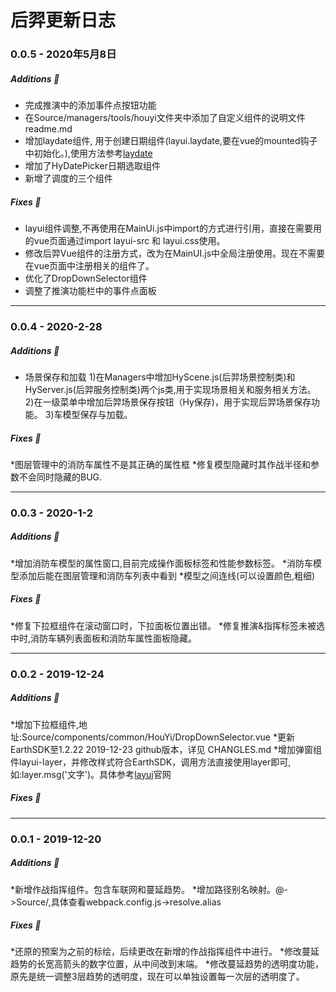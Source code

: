 后羿更新日志
===========
### 0.0.5 - 2020年5月8日

##### Additions :tada:
* 完成推演中的添加事件点按钮功能
* 在Source/managers/tools/houyi文件夹中添加了自定义组件的说明文件readme.md
* 增加laydate组件, 用于创建日期组件(layui.laydate,要在vue的mounted钩子中初始化。),使用方法参考[laydate](https://www.layui.com/laydate/)
* 增加了HyDatePicker日期选取组件
* 新增了调度的三个组件

##### Fixes :wrench:
* layui组件调整,不再使用在MainUi.js中import的方式进行引用，直接在需要用的vue页面通过import layui-src 和 layui.css使用。
* 修改后羿Vue组件的注册方式，改为在MainUI.js中全局注册使用。现在不需要在vue页面中注册相关的组件了。
* 优化了DropDownSelector组件
* 调整了推演功能栏中的事件点面板
--------

### 0.0.4 - 2020-2-28
##### Additions :tada:
* 场景保存和加载
1)在Managers中增加HyScene.js(后羿场景控制类)和HyServer.js(后羿服务控制类)两个js类,用于实现场景相关和服务相关方法。
2)在一级菜单中增加后羿场景保存按钮（Hy保存)，用于实现后羿场景保存功能。
3)车模型保存与加载。
##### Fixes :wrench:
*图层管理中的消防车属性不是其正确的属性框
*修复模型隐藏时其作战半径和参数不会同时隐藏的BUG.

--------
### 0.0.3 - 2020-1-2

##### Additions :tada:
*增加消防车模型的属性窗口,目前完成操作面板标签和性能参数标签。
*消防车模型添加后能在图层管理和消防车列表中看到
*模型之间连线(可以设置颜色,粗细)

##### Fixes :wrench:
*修复下拉框组件在滚动窗口时，下拉面板位置出错。
*修复推演&指挥标签未被选中时,消防车辆列表面板和消防车属性面板隐藏。

--------
### 0.0.2 - 2019-12-24

##### Additions :tada:
*增加下拉框组件,地址:Source/components/common/HouYi/DropDownSelector.vue
*更新EarthSDK至1.2.22 2019-12-23 github版本，详见 CHANGLES.md
*增加弹窗组件layui-layer，并修改样式符合EarthSDK，调用方法直接使用layer即可,如:layer.msg('文字')。具体参考[layui](http://layer.layui.com/)官网
##### Fixes :wrench:


--------
### 0.0.1 - 2019-12-20

##### Additions :tada:
*新增作战指挥组件。包含车联网和蔓延趋势。
*增加路径别名映射。@->Source/,具体查看webpack.config.js->resolve.alias
##### Fixes :wrench:
*还原的预案为之前的标绘，后续更改在新增的作战指挥组件中进行。
*修改蔓延趋势的长宽高箭头的数字位置，从中间改到末端。
*修改蔓延趋势的透明度功能，原先是统一调整3层趋势的透明度，现在可以单独设置每一次层的透明度了。
